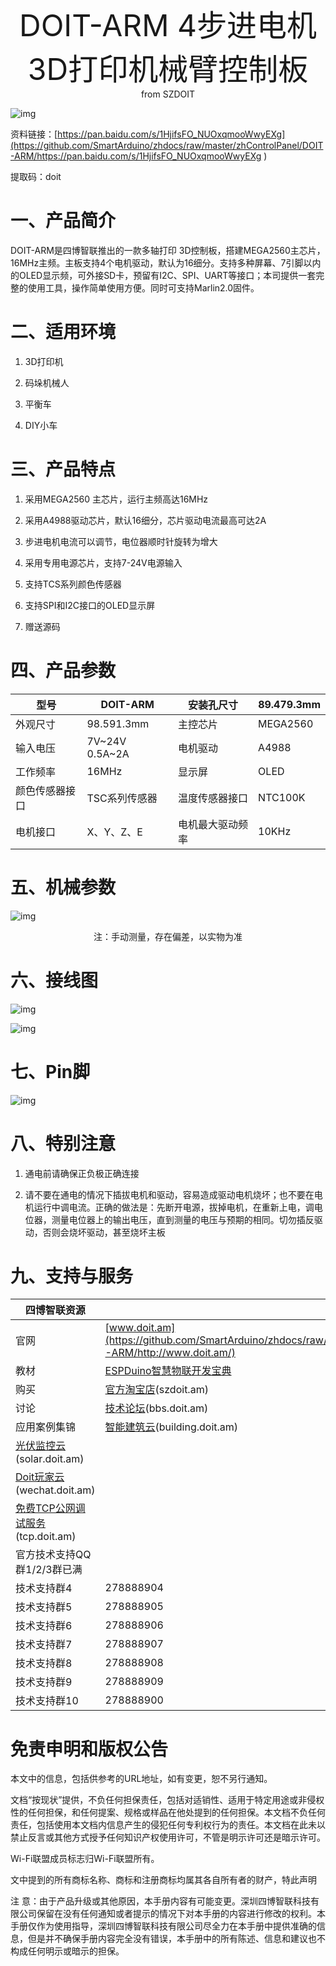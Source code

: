 <center> <font size=10> DOIT-ARM 4步进电机3D打印机械臂控制板 </font></center>

<center> from SZDOIT </center>

![img](https://github.com/SmartArduino/zhdocs/raw/master/zhControlPanel/DOIT-ARM/wps1.jpg)

资料链接：[https://pan.baidu.com/s/1HjifsFO_NUOxqmooWwyEXg](https://github.com/SmartArduino/zhdocs/raw/master/zhControlPanel/DOIT-ARM/https://pan.baidu.com/s/1HjifsFO_NUOxqmooWwyEXg ) 

提取码：doit

# 一、产品简介

DOIT-ARM是四博智联推出的一款多轴打印 3D控制板，搭建MEGA2560主芯片，16MHz主频。主板支持4个电机驱动，默认为16细分。支持多种屏幕、7引脚以内的OLED显示频，可外接SD卡，预留有I2C、SPI、UART等接口；本司提供一套完整的使用工具，操作简单使用方便。同时可支持Marlin2.0固件。

# 二、适用环境

1. 3D打印机

2. 码垛机械人

3. 平衡车

4. DIY小车

# 三、产品特点

1. 采用MEGA2560 主芯片，运行主频高达16MHz

2. 采用A4988驱动芯片，默认16细分，芯片驱动电流最高可达2A

3. 步进电机电流可以调节，电位器顺时针旋转为增大

4. 采用专用电源芯片，支持7-24V电源输入

5. 支持TCS系列颜色传感器

6. 支持SPI和I2C接口的OLED显示屏

7. 赠送源码

 

# 四、产品参数

| 型号           | DOIT-ARM       | 安装孔尺寸       | 89.479.3mm |
| -------------- | -------------- | ---------------- | ---------- |
| 外观尺寸       | 98.591.3mm     | 主控芯片         | MEGA2560   |
| 输入电压       | 7V~24V 0.5A~2A | 电机驱动         | A4988      |
| 工作频率       | 16MHz          | 显示屏           | OLED       |
| 颜色传感器接口 | TSC系列传感器  | 温度传感器接口   | NTC100K    |
| 电机接口       | X、Y、Z、E     | 电机最大驱动频率 | 10KHz      |

# 五、机械参数

 

![img](https://github.com/SmartArduino/zhdocs/raw/master/zhControlPanel/DOIT-ARM/wps2.jpg) 

<center>注：手动测量，存在偏差，以实物为准</center>

# 六、接线图

![img](https://github.com/SmartArduino/zhdocs/raw/master/zhControlPanel/DOIT-ARM/wps3.jpg) 

![img](https://github.com/SmartArduino/zhdocs/raw/master/zhControlPanel/DOIT-ARM/wps4.jpg) 

# 七、Pin脚

![img](https://github.com/SmartArduino/zhdocs/raw/master/zhControlPanel/DOIT-ARM/wps5.jpg) 

# 八、特别注意

1. 通电前请确保正负极正确连接

2. 请不要在通电的情况下插拔电机和驱动，容易造成驱动电机烧坏；也不要在电机运行中调电流。正确的做法是：先断开电源，拔掉电机，在重新上电，调电位器，测量电位器上的输出电压，直到测量的电压与预期的相同。切勿插反驱动，否则会烧坏驱动，甚至烧坏主板


# 九、支持与服务

| 四博智联资源                                                 |                                                              |
| ------------------------------------------------------------ | ------------------------------------------------------------ |
| 官网                                                         | [www.doit.am](https://github.com/SmartArduino/zhdocs/raw/master/zhControlPanel/DOIT-ARM/http://www.doit.am/) |
| 教材                                                         | [ESPDuino智慧物联开发宝典](https://github.com/SmartArduino/zhdocs/raw/master/zhControlPanel/DOIT-ARM/https://item.taobao.com/item.htm?spm=a1z10.3-c.w4002-7420449993.9.Bgp1Ll&id=520583000610) |
| 购买                                                         | [官方淘宝店](https://github.com/SmartArduino/zhdocs/raw/master/zhControlPanel/DOIT-ARM/https://szdoit.taobao.com/)(szdoit.am) |
| 讨论                                                         | [技术论坛](https://github.com/SmartArduino/zhdocs/raw/master/zhControlPanel/DOIT-ARM/http://bbs.doit.am/forum.php)(bbs.doit.am) |
| 应用案例集锦                                                 | [智能建筑云](https://github.com/SmartArduino/zhdocs/raw/master/zhControlPanel/DOIT-ARM/http://building.doit.am)(building.doit.am) |
| [光伏监控云](https://github.com/SmartArduino/zhdocs/raw/master/zhControlPanel/DOIT-ARM/http://solar.doit.am)(solar.doit.am) |                                                              |
| [Doit玩家云](https://github.com/SmartArduino/zhdocs/raw/master/zhControlPanel/DOIT-ARM/http://wechat.doit.am)(wechat.doit.am) |                                                              |
| [免费TCP公网调试服务](https://github.com/SmartArduino/zhdocs/raw/master/zhControlPanel/DOIT-ARM/http://tcp.doit.am)(tcp.doit.am) |                                                              |
| 官方技术支持QQ群1/2/3群已满                                  |                                                              |
| 技术支持群4                                                  | 278888904                                                    |
| 技术支持群5                                                  | 278888905                                                    |
| 技术支持群6                                                  | 278888906                                                    |
| 技术支持群7                                                  | 278888907                                                    |
| 技术支持群8                                                  | 278888908                                                    |
| 技术支持群9                                                  | 278888909                                                    |
| 技术支持群10                                                 | 278888900                                                    |

# 免责申明和版权公告

本文中的信息，包括供参考的URL地址，如有变更，恕不另行通知。 

文档“按现状”提供，不负任何担保责任，包括对适销性、适用于特定用途或非侵权性的任何担保，和任何提案、规格或样品在他处提到的任何担保。本文档不负任何责任，包括使用本文档内信息产生的侵犯任何专利权行为的责任。本文档在此未以禁止反言或其他方式授予任何知识产权使用许可，不管是明示许可还是暗示许可。 

Wi-Fi联盟成员标志归Wi-Fi联盟所有。

文中提到的所有商标名称、商标和注册商标均属其各自所有者的财产，特此声明 

注 意：由于产品升级或其他原因，本手册内容有可能变更。深圳四博智联科技有限公司保留在没有任何通知或者提示的情况下对本手册的内容进行修改的权利。本手册仅作为使用指导，深圳四博智联科技有限公司尽全力在本手册中提供准确的信息，但是并不确保手册内容完全没有错误，本手册中的所有陈述、信息和建议也不构成任何明示或暗示的担保。